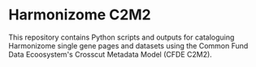 # Harmonizome C2M2

This repository contains Python scripts and outputs for cataloguing Harmonizome single gene pages and datasets using the Common Fund Data Ecoosystem's Crosscut Metadata Model (CFDE C2M2).

